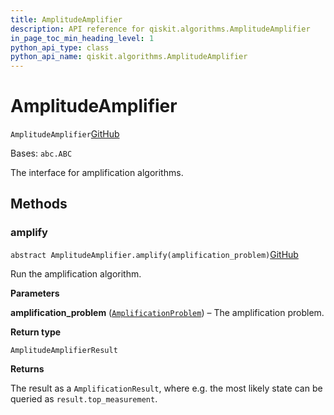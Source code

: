 ```yaml
---
title: AmplitudeAmplifier
description: API reference for qiskit.algorithms.AmplitudeAmplifier
in_page_toc_min_heading_level: 1
python_api_type: class
python_api_name: qiskit.algorithms.AmplitudeAmplifier
---
```


# AmplitudeAmplifier

<span id="qiskit.algorithms.AmplitudeAmplifier" />

`AmplitudeAmplifier`[GitHub](https://github.com/qiskit/qiskit/tree/stable/0.23/qiskit/algorithms/amplitude_amplifiers/amplitude_amplifier.py "view source code")

Bases: `abc.ABC`

The interface for amplification algorithms.

## Methods

### amplify

<span id="qiskit.algorithms.AmplitudeAmplifier.amplify" />

`abstract AmplitudeAmplifier.amplify(amplification_problem)`[GitHub](https://github.com/qiskit/qiskit/tree/stable/0.23/qiskit/algorithms/amplitude_amplifiers/amplitude_amplifier.py "view source code")

Run the amplification algorithm.

**Parameters**

**amplification\_problem** ([`AmplificationProblem`](qiskit.algorithms.AmplificationProblem "qiskit.algorithms.amplitude_amplifiers.amplification_problem.AmplificationProblem")) – The amplification problem.

**Return type**

`AmplitudeAmplifierResult`

**Returns**

The result as a `AmplificationResult`, where e.g. the most likely state can be queried as `result.top_measurement`.

